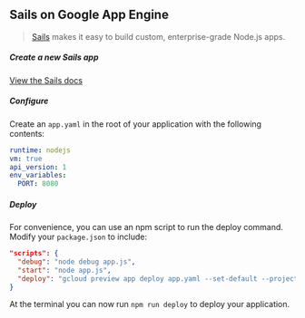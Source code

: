 ## Sails on Google App Engine

> [Sails](http://sailsjs.org/) makes it easy to build custom, enterprise-grade Node.js apps.

##### Create a new Sails app

[View the Sails docs](http://sailsjs.org/get-started)

##### Configure

Create an `app.yaml` in the root of your application with the following contents:

```yaml
runtime: nodejs
vm: true
api_version: 1
env_variables:
  PORT: 8080
```

##### Deploy

For convenience, you can use an npm script to run the deploy command. Modify your `package.json` to include:

```json
"scripts": {
  "debug": "node debug app.js",
  "start": "node app.js",
  "deploy": "gcloud preview app deploy app.yaml --set-default --project [project id]"
}
```

At the terminal you can now run `npm run deploy` to deploy your application.
